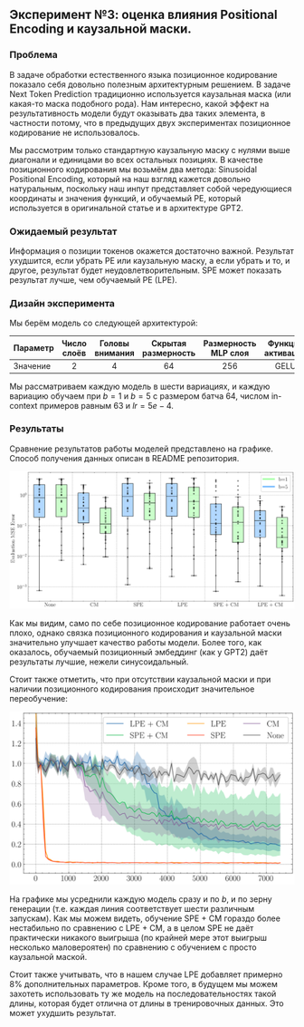 ## Эксперимент №3: оценка влияния Positional Encoding и каузальной маски.

### Проблема

В задаче обработки естественного языка позиционное кодирование показало себя довольно полезным архитектурным решением. В задаче Next Token Prediction традиционно используется каузальная маска (или какая-то маска подобного рода). Нам интересно, какой эффект на результативность модели будут оказывать два таких элемента, в частности потому, что в предыдущих двух экспериментах позиционное кодирование не использовалось.

Мы рассмотрим только стандартную каузальную маску с нулями выше диагонали и единицами во всех остальных позициях. В качестве позиционного кодирования мы возьмём два метода: Sinusoidal Positional Encoding, который на наш взгляд кажется довольно натуральным, поскольку наш инпут представляет собой чередующиеся координаты и значения функций, и обучаемый PE, который используется в оригинальной статье и в архитектуре GPT2.

### Ожидаемый результат

Информация о позиции токенов окажется достаточно важной. Результат ухудшится, если убрать PE или каузальную маску, а если убрать и то, и другое, результат будет неудовлетворительным. SPE может показать результат лучше, чем обучаемый PE (LPE).

### Дизайн эксперимента

Мы берём модель со следующей архитектурой:

| Параметр | Число слоёв | Головы внимания | Скрытая размерность | Размерность MLP слоя | Функция активации |
|---|:---:|:---:|:---:|:---:|:---:|
| Значение | 2 | 4 | 64 | 256 | GELU |

Мы рассматриваем каждую модель в шести вариациях, и каждую вариацию обучаем при $b = 1$ и $b = 5$ с размером батча $64$, числом in-context примеров равным $63$ и $lr = 5e-4$.

### Результаты

Сравнение результатов работы моделей представлено на графике. Способ получения данных описан в README репозитория.

![Результат](./performance%201.svg)

Как мы видим, само по себе позиционное кодирование работает очень плохо, однако связка позиционного кодирования и каузальной маски значительно улучшает качество работы модели. Более того, как оказалось, обучаемый позиционный эмбеддинг (как у GPT2) даёт результаты лучшие, нежели синусоидальный.

Стоит также отметить, что при отсутствии каузальной маски и при наличии позиционного кодирования происходит значительное переобучение:

![Результат](./loss%20comparison.svg)

На графике мы усреднили каждую модель сразу и по $b$, и по зерну генерации (т.е. каждая линия соответствует шести различным запускам). Как мы можем видеть, обучение SPE + CM гораздо более нестабильно по сравнению с LPE + CM, а в целом SPE не даёт практически никакого выигрыша (по крайней мере этот выигрыш несколько маловероятен) по сравнению с обучением с просто каузальной маской.

Стоит также учитывать, что в нашем случае LPE добавляет примерно 8% дополнительных параметров. Кроме того, в будущем мы можем захотеть использовать ту же модель на последовательностях такой длины, которая будет отлична от длины в тренировочных данных. Это может ухудшить результат.